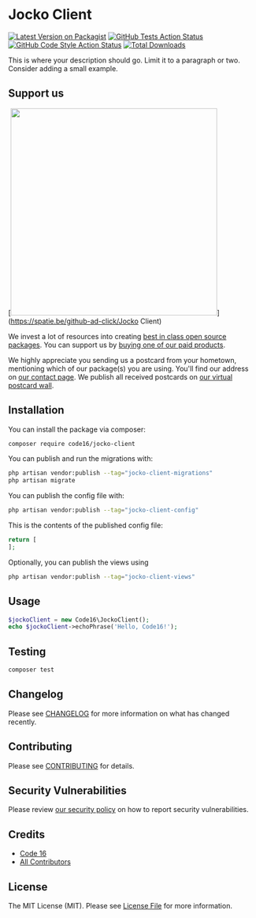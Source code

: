 # Jocko Client

[![Latest Version on Packagist](https://img.shields.io/packagist/v/code16/jocko-client.svg?style=flat-square)](https://packagist.org/packages/code16/jocko-client)
[![GitHub Tests Action Status](https://img.shields.io/github/actions/workflow/status/code16/jocko-client/run-tests.yml?branch=main&label=tests&style=flat-square)](https://github.com/code16/jocko-client/actions?query=workflow%3Arun-tests+branch%3Amain)
[![GitHub Code Style Action Status](https://img.shields.io/github/actions/workflow/status/code16/jocko-client/fix-php-code-style-issues.yml?branch=main&label=code%20style&style=flat-square)](https://github.com/code16/jocko-client/actions?query=workflow%3A"Fix+PHP+code+style+issues"+branch%3Amain)
[![Total Downloads](https://img.shields.io/packagist/dt/code16/jocko-client.svg?style=flat-square)](https://packagist.org/packages/code16/jocko-client)

This is where your description should go. Limit it to a paragraph or two. Consider adding a small example.

## Support us

[<img src="https://github-ads.s3.eu-central-1.amazonaws.com/Jocko Client.jpg?t=1" width="419px" />](https://spatie.be/github-ad-click/Jocko Client)

We invest a lot of resources into creating [best in class open source packages](https://spatie.be/open-source). You can support us by [buying one of our paid products](https://spatie.be/open-source/support-us).

We highly appreciate you sending us a postcard from your hometown, mentioning which of our package(s) you are using. You'll find our address on [our contact page](https://spatie.be/about-us). We publish all received postcards on [our virtual postcard wall](https://spatie.be/open-source/postcards).

## Installation

You can install the package via composer:

```bash
composer require code16/jocko-client
```

You can publish and run the migrations with:

```bash
php artisan vendor:publish --tag="jocko-client-migrations"
php artisan migrate
```

You can publish the config file with:

```bash
php artisan vendor:publish --tag="jocko-client-config"
```

This is the contents of the published config file:

```php
return [
];
```

Optionally, you can publish the views using

```bash
php artisan vendor:publish --tag="jocko-client-views"
```

## Usage

```php
$jockoClient = new Code16\JockoClient();
echo $jockoClient->echoPhrase('Hello, Code16!');
```

## Testing

```bash
composer test
```

## Changelog

Please see [CHANGELOG](CHANGELOG.md) for more information on what has changed recently.

## Contributing

Please see [CONTRIBUTING](CONTRIBUTING.md) for details.

## Security Vulnerabilities

Please review [our security policy](../../security/policy) on how to report security vulnerabilities.

## Credits

- [Code 16](https://github.com/code16)
- [All Contributors](../../contributors)

## License

The MIT License (MIT). Please see [License File](LICENSE.md) for more information.
